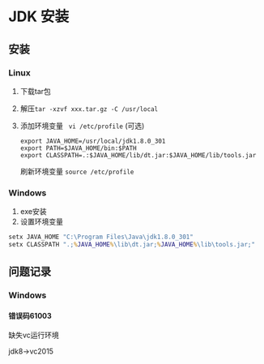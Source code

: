 # JDK 安装

## 安装

### Linux

1. 下载tar包

2. 解压`tar -xzvf xxx.tar.gz -C /usr/local `

3. 添加环境变量 ` vi /etc/profile` (可选)

   ```
   export JAVA_HOME=/usr/local/jdk1.8.0_301
   export PATH=$JAVA_HOME/bin:$PATH
   export CLASSPATH=.:$JAVA_HOME/lib/dt.jar:$JAVA_HOME/lib/tools.jar
   ```

   刷新环境变量 `source /etc/profile`

### Windows

1. exe安装
2. 设置环境变量

```bat
setx JAVA_HOME "C:\Program Files\Java\jdk1.8.0_301"
setx CLASSPATH ".;%JAVA_HOME%\lib\dt.jar;%JAVA_HOME%\lib\tools.jar;"
```



## 问题记录

### Windows

#### 错误码61003

缺失vc运行环境

jdk8->vc2015

